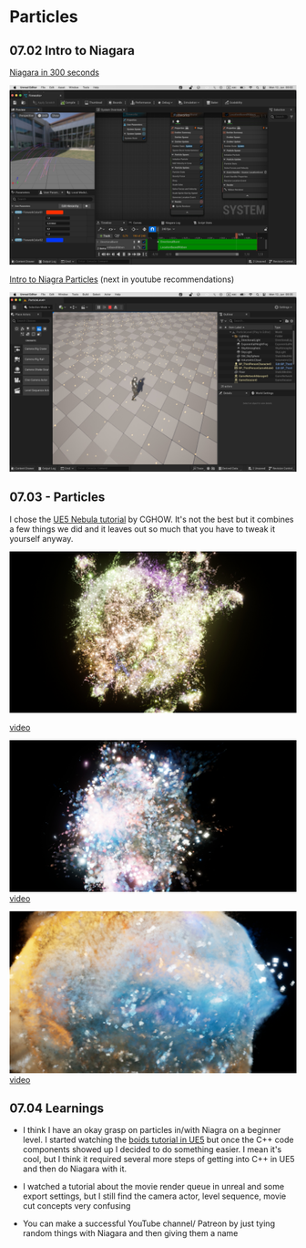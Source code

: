 # Particles

## 07.02 Intro to Niagara

[Niagara in 300 seconds](https://www.youtube.com/watch?v=Wxx_2ZLoKbI)

![particle firework](img/niagara-300-sec.jpg)

[Intro to Niagra Particles](https://www.youtube.com/watch?v=04k9JDx-KTM) (next in youtube recommendations)

![particles](img/niagra-particles.jpg)


## 07.03 - Particles

I chose the [UE5 Nebula tutorial](https://www.youtube.com/watch?v=4DoiE8Amxro) by CGHOW. It's not the best but it combines a few things we did and it leaves out so much that you have to tweak it yourself anyway.

![nebula3](img/nebula3.jpeg)

[video](video/nebula3.webm)

![nebula4](img/nebula4.jpeg)
[video](video/nebula4.webm)

![nebula5](img/nebula5.jpeg)
[video](video/nebula5.webm)

## 07.04 Learnings

- I think I have an okay grasp on particles in/with Niagra on a beginner level. I started watching the [boids tutorial in UE5](https://www.youtube.com/watch?v=9iDA6WMqEyQ) but once the C++ code components showed up I decided to do something easier. I mean it's cool, but I think it required several more steps of getting into C++ in UE5 and then do Niagara with it.

- I watched a tutorial about the movie render queue in unreal and some export settings, but I still find the camera actor, level sequence, movie cut concepts very confusing

- You can make a successful YouTube channel/ Patreon by just tying random things with Niagara and then giving them a name
